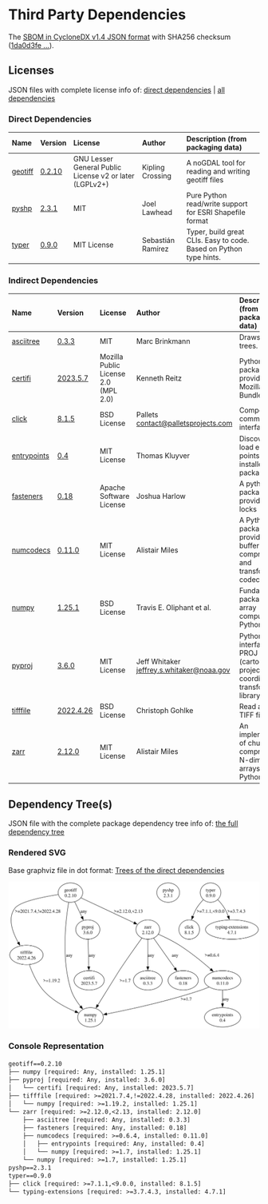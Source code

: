 # Third Party Dependencies

<!--[[[fill sbom_sha256()]]]-->
The [SBOM in CycloneDX v1.4 JSON format](https://git.sr.ht/~sthagen/attribuutit/blob/default/etc/sbom/cdx.json) with SHA256 checksum ([1da0d3fe ...](https://git.sr.ht/~sthagen/attribuutit/blob/default/etc/sbom/cdx.json.sha256 "sha256:1da0d3fe4dd28c9dfab886e618ff0dbdc2c68cc92945f1a90542e35ca1c987e8")).
<!--[[[end]]] (checksum: 74050bac6454d95e9e04c7d1faeefdd3)-->
## Licenses 

JSON files with complete license info of: [direct dependencies](direct-dependency-licenses.json) | [all dependencies](all-dependency-licenses.json)

### Direct Dependencies

<!--[[[fill direct_dependencies_table()]]]-->
| Name                                                          | Version                                            | License                                                 | Author            | Description (from packaging data)                                  |
|:--------------------------------------------------------------|:---------------------------------------------------|:--------------------------------------------------------|:------------------|:-------------------------------------------------------------------|
| [geotiff](https://github.com/Open-Source-Agriculture/geotiff) | [0.2.10](https://pypi.org/project/geotiff/0.2.10/) | GNU Lesser General Public License v2 or later (LGPLv2+) | Kipling Crossing  | A noGDAL tool for reading and writing geotiff files                |
| [pyshp](https://github.com/GeospatialPython/pyshp)            | [2.3.1](https://pypi.org/project/pyshp/2.3.1/)     | MIT                                                     | Joel Lawhead      | Pure Python read/write support for ESRI Shapefile format           |
| [typer](https://github.com/tiangolo/typer)                    | [0.9.0](https://pypi.org/project/typer/0.9.0/)     | MIT License                                             | Sebastián Ramírez | Typer, build great CLIs. Easy to code. Based on Python type hints. |
<!--[[[end]]] (checksum: 19e8f6379fe37dfee5d4286900cf1d0c)-->

### Indirect Dependencies

<!--[[[fill indirect_dependencies_table()]]]-->
| Name                                                      | Version                                                   | License                              | Author                                      | Description (from packaging data)                                                          |
|:----------------------------------------------------------|:----------------------------------------------------------|:-------------------------------------|:--------------------------------------------|:-------------------------------------------------------------------------------------------|
| [asciitree](http://github.com/mbr/asciitree)              | [0.3.3](https://pypi.org/project/asciitree/0.3.3/)        | MIT                                  | Marc Brinkmann                              | Draws ASCII trees.                                                                         |
| [certifi](https://github.com/certifi/python-certifi)      | [2023.5.7](https://pypi.org/project/certifi/2023.5.7/)    | Mozilla Public License 2.0 (MPL 2.0) | Kenneth Reitz                               | Python package for providing Mozilla's CA Bundle.                                          |
| [click](https://palletsprojects.com/p/click/)             | [8.1.5](https://pypi.org/project/click/8.1.5/)            | BSD License                          | Pallets <contact@palletsprojects.com>       | Composable command line interface toolkit                                                  |
| [entrypoints](https://github.com/takluyver/entrypoints)   | [0.4](https://pypi.org/project/entrypoints/0.4/)          | MIT License                          | Thomas Kluyver                              | Discover and load entry points from installed packages.                                    |
| [fasteners](https://github.com/harlowja/fasteners)        | [0.18](https://pypi.org/project/fasteners/0.18/)          | Apache Software License              | Joshua Harlow                               | A python package that provides useful locks                                                |
| [numcodecs](https://github.com/zarr-developers/numcodecs) | [0.11.0](https://pypi.org/project/numcodecs/0.11.0/)      | MIT License                          | Alistair Miles                              | A Python package providing buffer compression and transformation codecs for use            |
| [numpy](https://www.numpy.org)                            | [1.25.1](https://pypi.org/project/numpy/1.25.1/)          | BSD License                          | Travis E. Oliphant et al.                   | Fundamental package for array computing in Python                                          |
| [pyproj](https://github.com/pyproj4/pyproj)               | [3.6.0](https://pypi.org/project/pyproj/3.6.0/)           | MIT License                          | Jeff Whitaker <jeffrey.s.whitaker@noaa.gov> | Python interface to PROJ (cartographic projections and coordinate transformations library) |
| [tifffile](https://www.lfd.uci.edu/~gohlke/)              | [2022.4.26](https://pypi.org/project/tifffile/2022.4.26/) | BSD License                          | Christoph Gohlke                            | Read and write TIFF files                                                                  |
| [zarr](https://github.com/zarr-developers/zarr-python)    | [2.12.0](https://pypi.org/project/zarr/2.12.0/)           | MIT License                          | Alistair Miles                              | An implementation of chunked, compressed, N-dimensional arrays for Python.                 |
<!--[[[end]]] (checksum: 17d0f203c1eb222cc0c0bbab5075481a)-->

## Dependency Tree(s)

JSON file with the complete package dependency tree info of: [the full dependency tree](package-dependency-tree.json)

### Rendered SVG

Base graphviz file in dot format: [Trees of the direct dependencies](package-dependency-tree.dot.txt)

<img src="./package-dependency-tree.svg" alt="Trees of the direct dependencies" title="Trees of the direct dependencies"/>

### Console Representation

<!--[[[fill dependency_tree_console_text()]]]-->
````console
geotiff==0.2.10
├── numpy [required: Any, installed: 1.25.1]
├── pyproj [required: Any, installed: 3.6.0]
│   └── certifi [required: Any, installed: 2023.5.7]
├── tifffile [required: >=2021.7.4,!=2022.4.28, installed: 2022.4.26]
│   └── numpy [required: >=1.19.2, installed: 1.25.1]
└── zarr [required: >=2.12.0,<2.13, installed: 2.12.0]
    ├── asciitree [required: Any, installed: 0.3.3]
    ├── fasteners [required: Any, installed: 0.18]
    ├── numcodecs [required: >=0.6.4, installed: 0.11.0]
    │   ├── entrypoints [required: Any, installed: 0.4]
    │   └── numpy [required: >=1.7, installed: 1.25.1]
    └── numpy [required: >=1.7, installed: 1.25.1]
pyshp==2.3.1
typer==0.9.0
├── click [required: >=7.1.1,<9.0.0, installed: 8.1.5]
└── typing-extensions [required: >=3.7.4.3, installed: 4.7.1]
````
<!--[[[end]]] (checksum: d18b5c1ba3a14447e3820ec1a8f91612)-->
